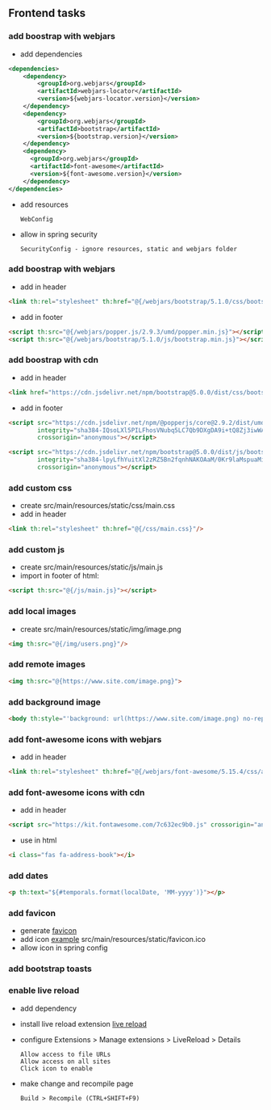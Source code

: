 ## Frontend tasks

### add boostrap with webjars
- add dependencies
```xml
<dependencies>
    <dependency>
        <groupId>org.webjars</groupId>
        <artifactId>webjars-locator</artifactId>
        <version>${webjars-locator.version}</version>
    </dependency>
    <dependency>
        <groupId>org.webjars</groupId>
        <artifactId>bootstrap</artifactId>
        <version>${bootstrap.version}</version>
    </dependency>
    <dependency>
      <groupId>org.webjars</groupId>
      <artifactId>font-awesome</artifactId>
      <version>${font-awesome.version}</version>
    </dependency>
</dependencies>
```

- add resources

      WebConfig

- allow in spring security

      SecurityConfig - ignore resources, static and webjars folder

### add boostrap with webjars
- add in header
```html
<link th:rel="stylesheet" th:href="@{/webjars/bootstrap/5.1.0/css/bootstrap.min.css}"/>
```

- add in footer
```html
<script th:src="@{/webjars/popper.js/2.9.3/umd/popper.min.js}"></script>
<script th:src="@{/webjars/bootstrap/5.1.0/js/bootstrap.min.js}"></script>
```

### add boostrap with cdn
- add in header
```html
<link href="https://cdn.jsdelivr.net/npm/bootstrap@5.0.0/dist/css/bootstrap.min.css" rel="stylesheet" integrity="sha384-wEmeIV1mKuiNpC+IOBjI7aAzPcEZeedi5yW5f2yOq55WWLwNGmvvx4Um1vskeMj0" crossorigin="anonymous">
```

- add in footer
```html
<script src="https://cdn.jsdelivr.net/npm/@popperjs/core@2.9.2/dist/umd/popper.min.js"
        integrity="sha384-IQsoLXl5PILFhosVNubq5LC7Qb9DXgDA9i+tQ8Zj3iwWAwPtgFTxbJ8NT4GN1R8p"
        crossorigin="anonymous"></script>

<script src="https://cdn.jsdelivr.net/npm/bootstrap@5.0.0/dist/js/bootstrap.min.js"
        integrity="sha384-lpyLfhYuitXl2zRZ5Bn2fqnhNAKOAaM/0Kr9laMspuaMiZfGmfwRNFh8HlMy49eQ"
        crossorigin="anonymous"></script>
```

### add custom css
- create src/main/resources/static/css/main.css
- add in header
```html
<link th:rel="stylesheet" th:href="@{/css/main.css}"/>
```

### add custom js
- create src/main/resources/static/js/main.js
- import in footer of html:
```html
<script th:src="@{/js/main.js}"></script>
```

### add local images
- create src/main/resources/static/img/image.png
```html
<img th:src="@{/img/users.png}"/>
```

### add remote images
```html
<img th:src="@{https://www.site.com/image.png}">
```

### add background image
```html
<body th:style="'background: url(https://www.site.com/image.png) no-repeat center center fixed;'">
```

### add font-awesome icons with webjars
- add in header
```html
<link th:rel="stylesheet" th:href="@{/webjars/font-awesome/5.15.4/css/all.min.css}"/>
```

### add font-awesome icons with cdn
- add in header
```html
<script src="https://kit.fontawesome.com/7c632ec9b0.js" crossorigin="anonymous"></script>
```

- use in html
```html
<i class="fas fa-address-book"></i>
```

### add dates
```html
<p th:text="${#temporals.format(localDate, 'MM-yyyy')}"></p>
```

### add favicon
- generate [favicon](https://favicon.io/favicon-generator/)
- add icon [example](https://www.baeldung.com/spring-boot-favicon)
  src/main/resources/static/favicon.ico
- allow icon in spring config

### add bootstrap toasts


### enable live reload
- add dependency
- install live reload extension
  [live reload](https://chrome.google.com/webstore/detail/livereload/jnihajbhpnppcggbcgedagnkighmdlei?hl=en)
- configure Extensions > Manage extensions > LiveReload > Details

      Allow access to file URLs
      Allow access on all sites
      Click icon to enable

- make change and recompile page

      Build > Recompile (CTRL+SHIFT+F9)
